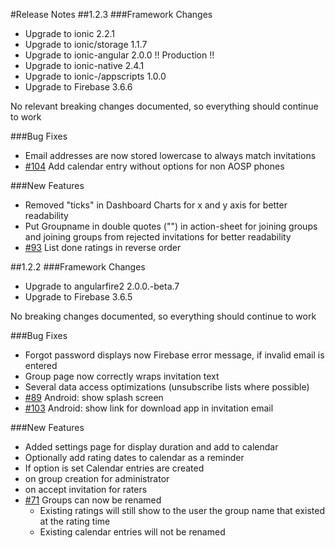 #Release Notes
##1.2.3
###Framework Changes
* Upgrade to ionic 2.2.1
* Upgrade to ionic/storage 1.1.7
* Upgrade to ionic-angular 2.0.0   !! Production !!
* Upgrade to ionic-native 2.4.1
* Upgrade to ionic-/appscripts 1.0.0
* Upgrade to Firebase 3.6.6

No relevant breaking changes documented, so everything should continue to work

###Bug Fixes
* Email addresses are now stored lowercase to always match invitations
* [#104](https://github.com/xamplo/aspecx/issues/104) Add calendar entry without options for non AOSP phones

###New Features
* Removed "ticks" in Dashboard Charts for x and y axis for better readability
* Put Groupname in double quotes ("") in action-sheet for joining groups and joining groups from rejected invitations for better readability
* [#93](https://github.com/xamplo/aspecx/issues/93) List done ratings in reverse order

##1.2.2
###Framework Changes
* Upgrade to angularfire2 2.0.0.-beta.7
* Upgrade to Firebase 3.6.5

No breaking changes documented, so everything should continue to work

###Bug Fixes
* Forgot password displays now Firebase error message, if invalid email is entered
* Group page now correctly wraps invitation text
* Several data access optimizations (unsubscribe lists where possible)
* [#89](https://github.com/xamplo/aspecx/issues/89) Android: show splash screen
* [#103](https://github.com/xamplo/aspecx/issues/103) Android: show link for download app in invitation email

###New Features
* Added settings page for display duration and add to calendar
* Optionally add rating dates to calendar as a reminder
 * If option is set Calendar entries are created 
  * on group creation for administrator
  * on accept invitation for raters
* [#71](https://github.com/xamplo/aspecx/issues/71) Groups can now be renamed
  * Existing ratings will still show to the user the  group name that existed at the rating time
  * Existing calendar entries will not be renamed
